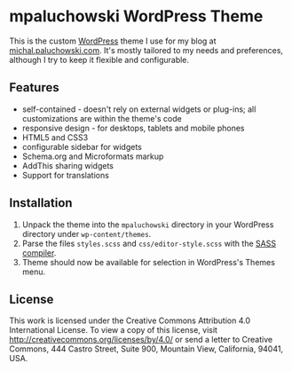mpaluchowski WordPress Theme
============================

This is the custom [WordPress](https://wordpress.org/) theme I use for my blog at [michal.paluchowski.com](https://michal.paluchowski.com/). It's mostly tailored to my needs and preferences, although I try to keep it flexible and configurable.

Features
--------

* self-contained - doesn't rely on external widgets or plug-ins; all customizations are within the theme's code
* responsive design - for desktops, tablets and mobile phones
* HTML5 and CSS3
* configurable sidebar for widgets
* Schema.org and Microformats markup
* AddThis sharing widgets
* Support for translations

Installation
------------

1. Unpack the theme into the `mpaluchowski` directory in your WordPress directory under `wp-content/themes`.
1. Parse the files `styles.scss` and `css/editor-style.scss` with the [SASS compiler](http://sass-lang.com/).
1. Theme should now be available for selection in WordPress's Themes menu.

License
-------

This work is licensed under the Creative Commons Attribution 4.0 International License. To view a copy of this license, visit http://creativecommons.org/licenses/by/4.0/ or send a letter to Creative Commons, 444 Castro Street, Suite 900, Mountain View, California, 94041, USA.
